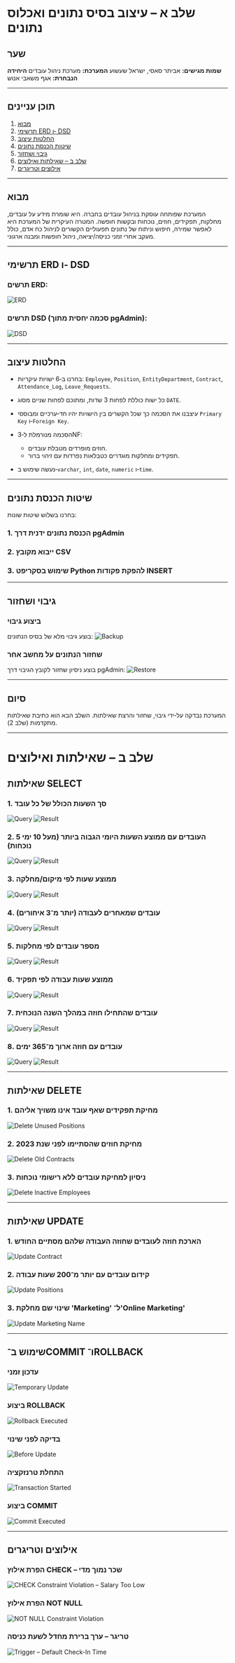 # שלב א – עיצוב בסיס נתונים ואכלוס נתונים

## שער

**שמות מגישים:** אביתר סאסי, ישראל שעשוע
**המערכת:** מערכת ניהול עובדים
**היחידה הנבחרת:** אגף משאבי אנוש

---

## תוכן עניינים

1. [מבוא](#מבוא)
2. [תרשימי ERD ו‏‐ DSD](#תרשימי-erd-ו‏‐-dsd)
3. [החלטות עיצוב](#החלטות-עיצוב)
4. [שיטות הכנסת נתונים](#שיטות-הכנסת-נתונים)
5. [גיבוי ושחזור](#גיבוי-ושחזור)
6. [שלב ב – שאילתות ואילוצים](#שלב-ב--שאילתות-ואילוצים)
7. [אילוצים וטריגרים](#אילוצים-וטריגרים)

---

## מבוא

המערכת שפותחה עוסקת בניהול עובדים בחברה. היא שומרת מידע על עובדים, מחלקות, תפקידים, חוזים, נוכחות ובקשות חופשה.
המטרה העיקרית של המערכת היא לאפשר שמירה, חיפוש וניתוח של נתונים תפעוליים הקשורים לניהול כח אדם, כולל מעקב אחרי זמני כניסה/יציאה, ניהול חופשות ומבנה ארגוני.

---

## תרשימי ERD ו‏‐ DSD

### תרשים ERD:

![ERD](images/erd.png)

### תרשים DSD (סכמה יחסית מתוך pgAdmin):

![DSD](images/dsd.png)

---

## החלטות עיצוב

* בחרנו ב‏‐6 ישויות עיקריות: `Employee`, `Position`, `EntityDepartment`, `Contract`, `Attendance_Log`, `Leave_Requests`.
* כל ישות כוללת לפחות 3 שדות, ומתוכם לפחות שניים מסוג `DATE`.
* עיצבנו את הסכמה כך שכל הקשרים בין הישויות יהיו חד‏‐ערכיים ומבוססי `Primary Key` ו‏‐`Foreign Key`.
* הסכמה מנורמלת ל‏‐3NF:

  * חוזים מופרדים מטבלת עובדים.
  * תפקידים ומחלקות מוגדרים כטבלאות נפרדות עם זיהוי ברור.
* נעשה שימוש ב‏‐`varchar`, `int`, `date`, `numeric` ו‏‐`time`.

---

## שיטות הכנסת נתונים

בחרנו בשלוש שיטות שונות:

### 1. הכנסת נתונים ידנית דרך pgAdmin

### 2. ייבוא מקובץ CSV

### 3. שימוש בסקריפט Python להפקת פקודות INSERT

---

## גיבוי ושחזור

### ביצוע גיבוי

בוצע גיבוי מלא של בסיס הנתונים:
![Backup](images/backup.png)

### שחזור הנתונים על מחשב אחר

בוצע ניסיון שחזור לקובץ הגיבוי דרך pgAdmin:
![Restore](images/restore.png)

---

## סיום

המערכת נבדקה על‏‐ידי גיבוי, שחזור והרצת שאילתות.
השלב הבא הוא כתיבת שאילתות מתקדמות (שלב 2).

---

# שלב ב – שאילתות ואילוצים

## שאילתות SELECT

### 1. סך השעות הכולל של כל עובד

![Query](uploads/photo_2025-05-12_14-34-09.jpg)
![Result](uploads/photo_2025-05-12_14-34-22.jpg)

### 2. 5 העובדים עם ממוצע השעות היומי הגבוה ביותר (מעל 10 ימי נוכחות)

![Query](uploads/photo_2025-05-12_14-33-43.jpg)
![Result](uploads/photo_2025-05-12_14-33-52.jpg)

### 3. ממוצע שעות לפי מיקום/מחלקה

![Query](uploads/photo_2025-05-12_14-33-13.jpg)
![Result](uploads/photo_2025-05-12_14-33-21.jpg)

### 4. עובדים שמאחרים לעבודה (יותר מ־3 איחורים)

![Query](uploads/photo_2025-05-12_14-32-42.jpg)
![Result](uploads/photo_2025-05-12_14-32-57.jpg)

### 5. מספר עובדים לפי מחלקות

![Query](uploads/photo_2025-05-12_14-32-03.jpg)
![Result](uploads/photo_2025-05-12_14-32-13.jpg)

### 6. ממוצע שעות עבודה לפי תפקיד

![Query](uploads/photo_2025-05-12_14-30-30.jpg)
![Result](uploads/photo_2025-05-12_14-30-41.jpg)

### 7. עובדים שהתחילו חוזה במהלך השנה הנוכחית

![Query](uploads/photo_2025-05-12_14-29-37.jpg)
![Result](uploads/photo_2025-05-12_14-29-53.jpg)

### 8. עובדים עם חוזה ארוך מ־365 ימים

![Query](uploads/photo_2025-05-12_14-31-29.jpg)
![Result](uploads/photo_2025-05-12_14-31-43.jpg)

---

## שאילתות DELETE

### 1. מחיקת תפקידים שאף עובד אינו משויך אליהם

![Delete Unused Positions](uploads/photo_2025-05-12_14-57-38.jpg)

### 2. מחיקת חוזים שהסתיימו לפני שנת 2023

![Delete Old Contracts](uploads/photo_2025-05-12_14-57-08.jpg)

### 3. ניסיון למחיקת עובדים ללא רישומי נוכחות

![Delete Inactive Employees](uploads/photo_2025-05-12_14-58-00.jpg)

---

## שאילתות UPDATE

### 1. הארכת חוזה לעובדים שחוזה העבודה שלהם מסתיים החודש

![Update Contract](uploads/photo_2025-05-12_14-35-37.jpg)

### 2. קידום עובדים עם יותר מ־200 שעות עבודה

![Update Positions](uploads/photo_2025-05-12_14-51-36.jpg)

### 3. שינוי שם מחלקת 'Marketing' ל־'Online Marketing'

![Update Marketing Name](uploads/photo_2025-05-12_14-36-40.jpg)

---

## שימוש ב־COMMIT ו־ROLLBACK

### עדכון זמני  
![Temporary Update](uploads/photo_5_2025-05-13_13-09-44.jpg)

### ביצוע ROLLBACK  
![Rollback Executed](uploads/photo_1_2025-05-13_13-09-44.jpg)

### בדיקה לפני שינוי  
![Before Update](uploads/photo_7_2025-05-13_13-09-44.jpg)

### התחלת טרנזקציה  
![Transaction Started](uploads/photo_9_2025-05-13_13-09-44.jpg)

### ביצוע COMMIT  
![Commit Executed](uploads/photo_8_2025-05-13_13-09-44.jpg)

---

## אילוצים וטריגרים

### הפרת אילוץ CHECK – שכר נמוך מדי  
![CHECK Constraint Violation – Salary Too Low](uploads/photo_2_2025-05-13_13-09-44.jpg)

### הפרת אילוץ NOT NULL  
![NOT NULL Constraint Violation](uploads/photo_6_2025-05-13_13-09-44.jpg)

### טריגר – ערך ברירת מחדל לשעת כניסה  
![Trigger – Default Check-In Time](uploads/photo_4_2025-05-13_13-09-44.jpg)

